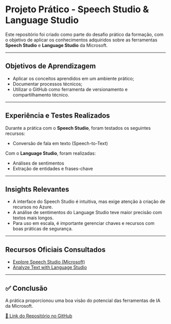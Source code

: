 # Projeto Prático - Speech Studio & Language Studio
Este repositório foi criado como parte do desafio prático da formação, com o objetivo de aplicar os conhecimentos adquiridos sobre as ferramentas **Speech Studio** e **Language Studio** da Microsoft.

---

##  Objetivos de Aprendizagem

- Aplicar os conceitos aprendidos em um ambiente prático;
- Documentar processos técnicos;
- Utilizar o GitHub como ferramenta de versionamento e compartilhamento técnico.

---

##  Experiência e Testes Realizados

Durante a prática com o **Speech Studio**, foram testados os seguintes recursos:
- Conversão de fala em texto (Speech-to-Text)

Com o **Language Studio**, foram realizadas:
- Análises de sentimentos
- Extração de entidades e frases-chave

---

##  Insights Relevantes

- A interface do Speech Studio é intuitiva, mas exige atenção à criação de recursos no Azure.
- A análise de sentimentos do Language Studio teve maior precisão com textos mais longos.
- Para uso em escala, é importante gerenciar chaves e recursos com boas práticas de segurança.

---

##  Recursos Oficiais Consultados

- [Explore Speech Studio (Microsoft)](https://learn.microsoft.com/en-us/azure/cognitive-services/speech-service/)
- [Analyze Text with Language Studio](https://learn.microsoft.com/en-us/azure/cognitive-services/language-service/)

---

## ✅ Conclusão

A prática proporcionou uma boa visão do potencial das ferramentas de IA da Microsoft. 

[🔗 Link do Repositório no GitHub](https://github.com/SEU_USUARIO/speech-language-lab)

